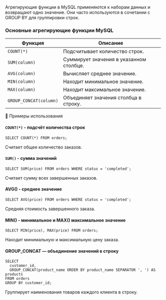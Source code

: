 Агрегирующие функции в MySQL применяются к наборам данных и возвращают одно значение. Они часто используются в сочетании с GROUP BY для группировки строк.

### Основные агрегирующие функции MySQL

| Функция               | Описание |
|----------------------|----------|
| `COUNT(*)`          | Подсчитывает количество строк. |
| `SUM(column)`       | Суммирует значения в указанном столбце. |
| `AVG(column)`       | Вычисляет среднее значение. |
| `MIN(column)`       | Находит минимальное значение. |
| `MAX(column)`       | Находит максимальное значение. |
| `GROUP_CONCAT(column)` | Объединяет значения столбца в строку. |

📌 Примеры использования
#### `COUNT(*)` - подсчёт количества строк
```
SELECT COUNT(*) FROM orders;
```
Считает общее количество заказов.

#### `SUM()` - сумма значений
```
SELECT SUM(price) FROM orders WHERE status = 'completed';
```
Считает сумму всех завершенных заказов.

#### AVG() - среднее значение
```
SELECT AVG(price) FROM orders WHERE status = 'completed';
```
Средняя стоимость завершенного заказа.


#### MIN() - минимальное и MAX() максимальное значение
```
SELECT MIN(price), MAX(price) FROM orders;
```
Находит минимальную и максимальную цену заказа.

####  GROUP_CONCAT — объединение значений в строку
```
SELECT 
  customer_id,
  GROUP_CONCAT(product_name ORDER BY product_name SEPARATOR ', ') AS products
FROM orders
GROUP BY customer_id;
```
Группирует наименования товаров каждого клиента в строку.